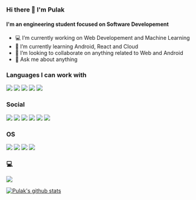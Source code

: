 ### Hi there 👋 I'm Pulak
#### I'm an engineering student focused on Software Developement

- 💻 I’m currently working on Web Developement and Machine Learning
- 🌱 I’m currently learning Android, React and Cloud
- 🚀 I’m looking to collaborate on anything related to Web and Android
- 💬 Ask me about anything

### Languages I can work with
![](https://img.shields.io/badge/c-23cc59?&style=for-the-badge&logo=c&logoColor=white)
![](https://img.shields.io/badge/c++-230059?&style=for-the-badge&logo=c%2B%2B&logoColor=white)
![](https://img.shields.io/badge/python-2d043f?&style=for-the-badge&logo=python&logoColor=white)
![](https://img.shields.io/badge/java-23ED80?&style=for-the-badge&logo=java&logoColor=white")
![](https://img.shields.io/badge/javascript-23599C?&style=for-the-badge&logo=javascript&logoColor=white)

### Social
[![](https://img.shields.io/badge/Quora-d00000?style=for-the-badge&logo=quora&logoColor=white)](https://www.quora.com/profile/Pulak-Deyashi)
[![](https://img.shields.io/badge/Facebook-1877F2?style=for-the-badge&logo=facebook&logoColor=white)](https://www.facebook.com/pulak12345)
[![](https://img.shields.io/badge/-Stack%20overflow-FE7A16?style=for-the-badge&logo=stack-overflow&logoColor=white)](https://stackoverflow.com/users/11804893/pulak-deyashi)
[![](https://img.shields.io/badge/Youtube-FF0000?&style=for-the-badge&logo=YouTube&logoColor=white)](https://www.youtube.com/channel/UCJ5C8ue0ZSbFC2rsaagNxNQ)
[![](https://img.shields.io/badge/Discord-7289DA?&style=for-the-badge&logo=discord&logoColor=white)](https://discord.gg/vn6aXgtM)
[![](https://img.shields.io/badge/Twitter-1DA1F2?&style=for-the-badge&logo=twitter&logoColor=white)](https://twitter.com/PDeyashi)

### OS
![](https://img.shields.io/badge/Android-3DDC84?style=for-the-badge&logo=android&logoColor=white)
![](https://img.shields.io/badge/Windows-0078D6?style=for-the-badge&logo=windows&logoColor=white)
![](https://img.shields.io/badge/Ubuntu-E95420?style=for-the-badge&logo=ubuntu&logoColor=white)
![](https://img.shields.io/badge/fedora-0000d0?style=for-the-badge&logo=fedora&logoColor=white)
### 💻
![](https://img.shields.io/badge/Windows-DELL_i3_12GB_1TB-0078D6?style=for-the-badge&logo=windows&logoColor=white)

[![Pulak's github stats](https://github-readme-stats.vercel.app/api?username=pulak777)](https://github.com/pulak777)
